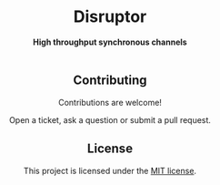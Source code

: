 <div align="center">
  <h1>Disruptor</h1>
    <strong>High throughput synchronous channels</strong>
  </a>
  <br>
  <br>

## Contributing

Contributions are welcome!

Open a ticket, ask a question or submit a pull request.


## License

This project is licensed under the [MIT license](LICENSE).
